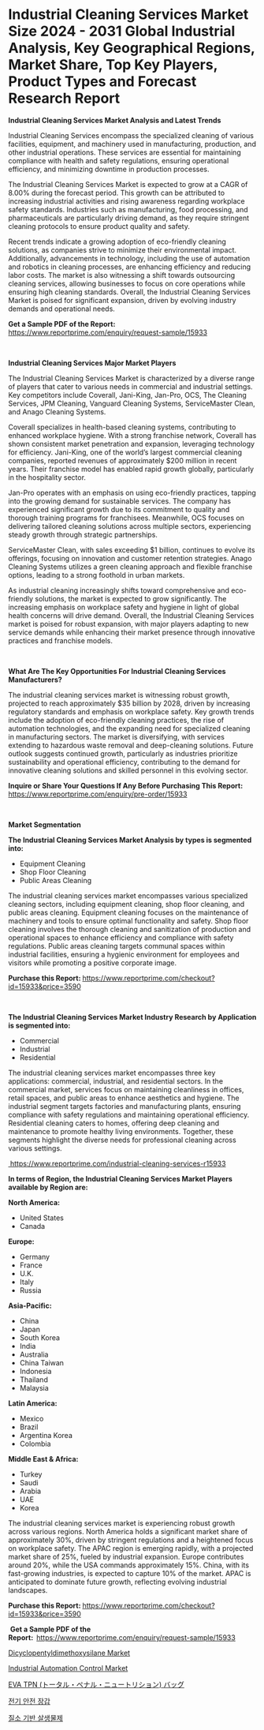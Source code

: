 <p><h1>Industrial Cleaning Services Market Size 2024 - 2031 Global Industrial Analysis, Key Geographical Regions, Market Share, Top Key Players, Product Types and Forecast Research Report</h1></p><p><strong>Industrial Cleaning Services Market Analysis and Latest Trends</strong></p>
<p><p>Industrial Cleaning Services encompass the specialized cleaning of various facilities, equipment, and machinery used in manufacturing, production, and other industrial operations. These services are essential for maintaining compliance with health and safety regulations, ensuring operational efficiency, and minimizing downtime in production processes. </p><p>The Industrial Cleaning Services Market is expected to grow at a CAGR of 8.00% during the forecast period. This growth can be attributed to increasing industrial activities and rising awareness regarding workplace safety standards. Industries such as manufacturing, food processing, and pharmaceuticals are particularly driving demand, as they require stringent cleaning protocols to ensure product quality and safety.</p><p>Recent trends indicate a growing adoption of eco-friendly cleaning solutions, as companies strive to minimize their environmental impact. Additionally, advancements in technology, including the use of automation and robotics in cleaning processes, are enhancing efficiency and reducing labor costs. The market is also witnessing a shift towards outsourcing cleaning services, allowing businesses to focus on core operations while ensuring high cleaning standards. Overall, the Industrial Cleaning Services Market is poised for significant expansion, driven by evolving industry demands and operational needs.</p></p>
<p><strong>Get a Sample PDF of the Report:&nbsp;</strong> <a href="https://www.reportprime.com/enquiry/request-sample/15933">https://www.reportprime.com/enquiry/request-sample/15933</a></p>
<p>&nbsp;</p>
<p><strong>Industrial Cleaning Services Major Market Players</strong></p>
<p><p>The Industrial Cleaning Services Market is characterized by a diverse range of players that cater to various needs in commercial and industrial settings. Key competitors include Coverall, Jani-King, Jan-Pro, OCS, The Cleaning Services, JPM Cleaning, Vanguard Cleaning Systems, ServiceMaster Clean, and Anago Cleaning Systems. </p><p>Coverall specializes in health-based cleaning systems, contributing to enhanced workplace hygiene. With a strong franchise network, Coverall has shown consistent market penetration and expansion, leveraging technology for efficiency. Jani-King, one of the world’s largest commercial cleaning companies, reported revenues of approximately $200 million in recent years. Their franchise model has enabled rapid growth globally, particularly in the hospitality sector.</p><p>Jan-Pro operates with an emphasis on using eco-friendly practices, tapping into the growing demand for sustainable services. The company has experienced significant growth due to its commitment to quality and thorough training programs for franchisees. Meanwhile, OCS focuses on delivering tailored cleaning solutions across multiple sectors, experiencing steady growth through strategic partnerships.</p><p>ServiceMaster Clean, with sales exceeding $1 billion, continues to evolve its offerings, focusing on innovation and customer retention strategies. Anago Cleaning Systems utilizes a green cleaning approach and flexible franchise options, leading to a strong foothold in urban markets. </p><p>As industrial cleaning increasingly shifts toward comprehensive and eco-friendly solutions, the market is expected to grow significantly. The increasing emphasis on workplace safety and hygiene in light of global health concerns will drive demand. Overall, the Industrial Cleaning Services market is poised for robust expansion, with major players adapting to new service demands while enhancing their market presence through innovative practices and franchise models.</p></p>
<p>&nbsp;</p>
<p><strong>What Are The Key Opportunities For Industrial Cleaning Services Manufacturers?</strong></p>
<p><p>The industrial cleaning services market is witnessing robust growth, projected to reach approximately $35 billion by 2028, driven by increasing regulatory standards and emphasis on workplace safety. Key growth trends include the adoption of eco-friendly cleaning practices, the rise of automation technologies, and the expanding need for specialized cleaning in manufacturing sectors. The market is diversifying, with services extending to hazardous waste removal and deep-cleaning solutions. Future outlook suggests continued growth, particularly as industries prioritize sustainability and operational efficiency, contributing to the demand for innovative cleaning solutions and skilled personnel in this evolving sector.</p></p>
<p><strong>Inquire or Share Your Questions If Any Before Purchasing This Report:</strong> <a href="https://www.reportprime.com/enquiry/pre-order/15933">https://www.reportprime.com/enquiry/pre-order/15933</a></p>
<p>&nbsp;</p>
<p><strong>Market Segmentation</strong></p>
<p><strong>The Industrial Cleaning Services Market Analysis by types is segmented into:</strong></p>
<p><ul><li>Equipment Cleaning</li><li>Shop Floor Cleaning</li><li>Public Areas Cleaning</li></ul></p>
<p><p>The industrial cleaning services market encompasses various specialized cleaning sectors, including equipment cleaning, shop floor cleaning, and public areas cleaning. Equipment cleaning focuses on the maintenance of machinery and tools to ensure optimal functionality and safety. Shop floor cleaning involves the thorough cleaning and sanitization of production and operational spaces to enhance efficiency and compliance with safety regulations. Public areas cleaning targets communal spaces within industrial facilities, ensuring a hygienic environment for employees and visitors while promoting a positive corporate image.</p></p>
<p><strong>Purchase this Report:&nbsp;</strong><a href="https://www.reportprime.com/checkout?id=15933&price=3590">https://www.reportprime.com/checkout?id=15933&price=3590</a></p>
<p>&nbsp;</p>
<p><strong>The Industrial Cleaning Services Market Industry Research by Application is segmented into:</strong></p>
<p><ul><li>Commercial</li><li>Industrial</li><li>Residential</li></ul></p>
<p><p>The industrial cleaning services market encompasses three key applications: commercial, industrial, and residential sectors. In the commercial market, services focus on maintaining cleanliness in offices, retail spaces, and public areas to enhance aesthetics and hygiene. The industrial segment targets factories and manufacturing plants, ensuring compliance with safety regulations and maintaining operational efficiency. Residential cleaning caters to homes, offering deep cleaning and maintenance to promote healthy living environments. Together, these segments highlight the diverse needs for professional cleaning across various settings.</p></p>
<p><a href="https://www.reportprime.com/industrial-cleaning-services-r15933">&nbsp;https://www.reportprime.com/industrial-cleaning-services-r15933</a></p>
<p><strong>In terms of Region, the Industrial Cleaning Services Market Players available by Region are:</strong></p>
<p>
    <p> <strong> North America: </strong>
        <ul>
            <li>United States</li>
            <li>Canada</li>
        </ul>
        </p> 
    <p> <strong> Europe: </strong>
        <ul>
            <li>Germany</li>
            <li>France</li>
            <li>U.K.</li>
            <li>Italy</li>
            <li>Russia</li>
        </ul>
        </p> 
    <p> <strong> Asia-Pacific: </strong>
        <ul>
            <li>China</li>
            <li>Japan</li>
            <li>South Korea</li>
            <li>India</li>
            <li>Australia</li>
            <li>China Taiwan</li>
            <li>Indonesia</li>
            <li>Thailand</li>
            <li>Malaysia</li>
        </ul>
        </p> 
    <p> <strong> Latin America: </strong>
        <ul>
            <li>Mexico</li>
            <li>Brazil</li>
            <li>Argentina Korea</li>
            <li>Colombia</li>
        </ul>
        </p> 
    <p> <strong> Middle East & Africa: </strong>
        <ul>
            <li>Turkey</li>
            <li>Saudi</li>
            <li>Arabia</li>
            <li>UAE</li>
            <li>Korea</li>
        </ul>
    </p>
    </p>
<p><p>The industrial cleaning services market is experiencing robust growth across various regions. North America holds a significant market share of approximately 30%, driven by stringent regulations and a heightened focus on workplace safety. The APAC region is emerging rapidly, with a projected market share of 25%, fueled by industrial expansion. Europe contributes around 20%, while the USA commands approximately 15%. China, with its fast-growing industries, is expected to capture 10% of the market. APAC is anticipated to dominate future growth, reflecting evolving industrial landscapes.</p></p>
<p><strong>Purchase this Report: </strong><a href="https://www.reportprime.com/checkout?id=15933&price=3590">https://www.reportprime.com/checkout?id=15933&price=3590</a></p>
<p>&nbsp;<strong>Get a Sample PDF of the Report:&nbsp;&nbsp;</strong><a href="https://www.reportprime.com/enquiry/request-sample/15933">https://www.reportprime.com/enquiry/request-sample/15933</a></p>
<p><strong></strong></p>
<p><p><a href="https://medium.com/@henrykihn_12939/the-dicyclopentyldimethoxysilane-market-prioritizes-cost-control-and-efficiency-enhancement-bf53bcd2bb81">Dicyclopentyldimethoxysilane Market</a></p><p><a href="https://github.com/NorbertYates/Market-Research-Report-List-7/blob/main/industrial-automation-control-market.md">Industrial Automation Control Market</a></p><p><a href="https://medium.com/@manuelmann1976/eva-tpn-total-parenteral-nutrition-bags-aa6d87a25242">EVA TPN (トータル・ペナル・ニュートリション) バッグ</a></p><p><a href="https://medium.com/@rudyswaniafgwski56664/electrical-safty-gloves-market-%EC%9D%98-%EA%B8%80%EB%A1%9C%EB%B2%8C-%EC%8B%9C%EC%9E%A5-%EA%B0%9C%EC%9A%94%EB%8A%94-%EC%A0%84-%EC%84%B8%EA%B3%84-%EB%B0%8F-%EC%A3%BC%EC%9A%94-%EC%8B%9C%EC%9E%A5%EC%9D%98-%EC%82%B0%EC%97%85%EC%97%90-%EC%98%81%ED%96%A5%EC%9D%84-%EB%AF%B8%EC%B9%98%EB%8A%94-%EC%A3%BC%EC%9A%94-%ED%8A%B8%EB%A0%8C%EB%93%9C%EC%97%90-%EB%8C%80%ED%95%9C-%EB%8F%85%ED%8A%B9%ED%95%9C-%EA%B4%80%EC%A0%90%EC%9D%84-%EC%A0%9C%EA%B3%B5%ED%95%A9%EB%8B%88%EB%8B%A4-39251bc94df2">전기 안전 장갑</a></p><p><a href="https://medium.com/@rudyswaniafgwski56664/%EA%B8%80%EB%A1%9C%EB%B2%8C-%EC%A7%88%EC%86%8C-%EA%B8%B0%EB%B0%98-%EC%83%9D%EB%AC%BC%EC%82%B4%EC%B6%A9%EC%A0%9C-%EC%8B%9C%EC%9E%A5%EC%9D%80-2024%EB%85%84%EB%B6%80%ED%84%B0-2031%EB%85%84%EA%B9%8C%EC%A7%80-4-8-%EC%9D%98-%EC%97%B0%ED%8F%89%EA%B7%A0-%EC%84%B1%EC%9E%A5%EB%A5%A0-cagr-%EC%9D%84-%EA%B8%B0%EB%A1%9D%ED%95%A0-%EA%B2%83%EC%9C%BC%EB%A1%9C-%EC%98%88%EC%83%81%EB%90%A9%EB%8B%88%EB%8B%A4-26a796f367a9">질소 기반 살생물제</a></p></p>